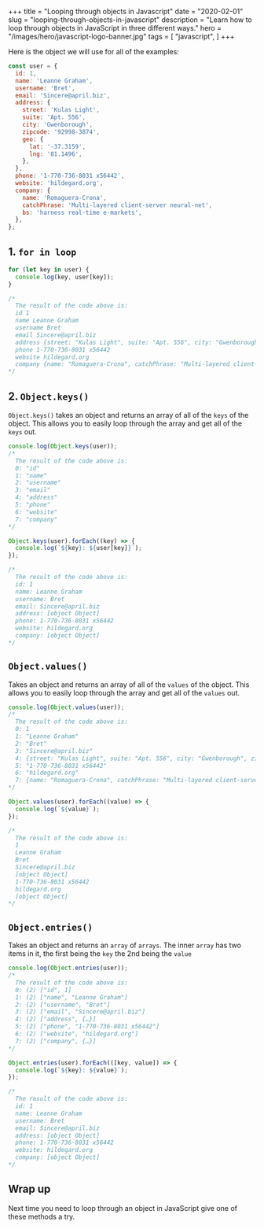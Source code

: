 +++
title = "Looping through objects in Javascript"
date = "2020-02-01"
slug = "looping-through-objects-in-javascript"
description = "Learn how to loop through objects in JavaScript in three different ways."
hero = "/images/hero/javascript-logo-banner.jpg"
tags = [
    "javascript",
]
+++

Here is the object we will use for all of the examples:

```js
const user = {
  id: 1,
  name: 'Leanne Graham',
  username: 'Bret',
  email: 'Sincere@april.biz',
  address: {
    street: 'Kulas Light',
    suite: 'Apt. 556',
    city: 'Gwenborough',
    zipcode: '92998-3874',
    geo: {
      lat: '-37.3159',
      lng: '81.1496',
    },
  },
  phone: '1-770-736-8031 x56442',
  website: 'hildegard.org',
  company: {
    name: 'Romaguera-Crona',
    catchPhrase: 'Multi-layered client-server neural-net',
    bs: 'harness real-time e-markets',
  },
};
```

## 1. `for in loop`

```js
for (let key in user) {
  console.log(key, user[key]);
}

/*
  The result of the code above is:
  id 1
  name Leanne Graham
  username Bret
  email Sincere@april.biz
  address {street: "Kulas Light", suite: "Apt. 556", city: "Gwenborough", zipcode: "92998-3874", geo: {…}}
  phone 1-770-736-8031 x56442
  website hildegard.org
  company {name: "Romaguera-Crona", catchPhrase: "Multi-layered client-server neural-net", bs: "harness real-time e-markets"}
*/
```

## 2. `Object.keys()`

`Object.keys()` takes an object and returns an array of all of the `keys` of the object. This allows you to easily loop through the array and get all of the `keys` out.

```js
console.log(Object.keys(user));
/*
  The result of the code above is:
  0: "id"
  1: "name"
  2: "username"
  3: "email"
  4: "address"
  5: "phone"
  6: "website"
  7: "company"
*/

Object.keys(user).forEach((key) => {
  console.log(`${key}: ${user[key]}`);
});

/*
  The result of the code above is:
  id: 1
  name: Leanne Graham
  username: Bret
  email: Sincere@april.biz
  address: [object Object]
  phone: 1-770-736-8031 x56442
  website: hildegard.org
  company: [object Object]
*/
```

## `Object.values()`

Takes an object and returns an array of all of the `values` of the object. This allows you to easily loop through the array and get all of the `values` out.

```js
console.log(Object.values(user));
/*
  The result of the code above is:
  0: 1
  1: "Leanne Graham"
  2: "Bret"
  3: "Sincere@april.biz"
  4: {street: "Kulas Light", suite: "Apt. 556", city: "Gwenborough", zipcode: "92998-3874", geo: {…}}
  5: "1-770-736-8031 x56442"
  6: "hildegard.org"
  7: {name: "Romaguera-Crona", catchPhrase: "Multi-layered client-server neural-net", bs: "harness real-time e-markets"}
*/

Object.values(user).forEach((value) => {
  console.log(`${value}`);
});

/*
  The result of the code above is:
  1
  Leanne Graham
  Bret
  Sincere@april.biz
  [object Object]
  1-770-736-8031 x56442
  hildegard.org
  [object Object]
*/
```

## `Object.entries()`

Takes an object and returns an `array` of `arrays`. The inner `array` has two items in it, the first being the `key` the 2nd being the `value`

```js
console.log(Object.entries(user));
/*
  The result of the code above is:
  0: (2) ["id", 1]
  1: (2) ["name", "Leanne Graham"]
  2: (2) ["username", "Bret"]
  3: (2) ["email", "Sincere@april.biz"]
  4: (2) ["address", {…}]
  5: (2) ["phone", "1-770-736-8031 x56442"]
  6: (2) ["website", "hildegard.org"]
  7: (2) ["company", {…}]
*/

Object.entries(user).forEach(([key, value]) => {
  console.log(`${key}: ${value}`);
});

/*
  The result of the code above is:
  id: 1
  name: Leanne Graham
  username: Bret
  email: Sincere@april.biz
  address: [object Object]
  phone: 1-770-736-8031 x56442
  website: hildegard.org
  company: [object Object]
*/
```

## Wrap up

Next time you need to loop through an object in JavaScript give one of these methods a try.
